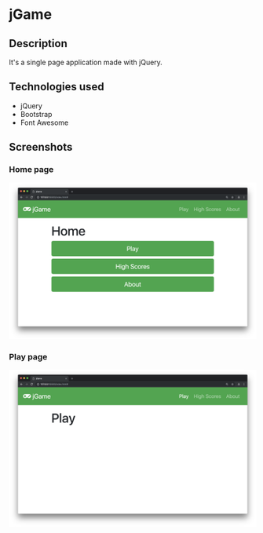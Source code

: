 # jGame

## Description

It's a single page application made with jQuery.


## Technologies used
- jQuery
- Bootstrap
- Font Awesome

## Screenshots

### Home page
![](./screenshots/shot1.png)

### Play page
![](./screenshots/shot2.png)